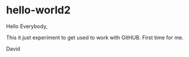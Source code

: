 # hello-world2

Hello Everybody,

  This it just experiment to get used to work with GitHUB. First time for me.
  
  David
